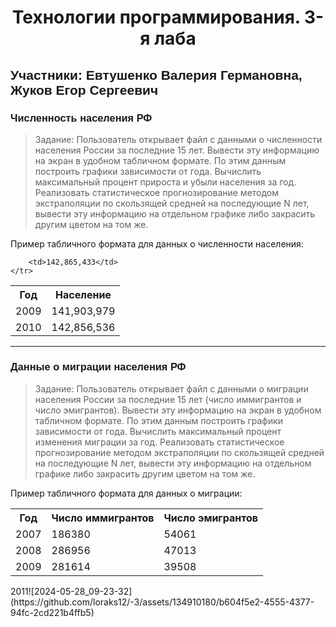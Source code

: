 <h1 align="center">Технологии программирования. 3-я лаба</h1>
<h2 style="font-family: Arial, sans-serif; text-align: left;">Участники: Евтушенко Валерия Германовна, Жуков Егор Сергеевич</h2>

<h3 style="font-family: Arial, sans-serif; text-align: left;">Численность населения РФ</h3>

> Задание: Пользователь открывает файл с данными о численности населения России за последние 15 лет. Вывести эту информацию на экран в удобном табличном формате. По этим данным построить графики зависимости от года. Вычислить максимальный процент прироста и убыли населения за год. Реализовать статистическое прогнозирование методом экстраполяции по скользящей средней на последующие N лет, вывести эту информацию на отдельном графике либо закрасить другим цветом на том же.

Пример табличного формата для данных о численности населения:
<table>
    <tr>
        <th>Год</th>
        <th>Население</th>
    </tr>
    <tr>
        <td>2009</td>
        <td>141,903,979</td>
    </tr>
    <tr>
        <td>2010</td>
        <td>142,856,536</td>
    </tr>
    <tr>
       
        <td>142,865,433</td>
    </tr>
</table>

<hr> <!-- Горизонтальная линия для разделения -->

<h3 style="font-family: Arial, sans-serif; text-align: left;">Данные о миграции населения РФ</h3>

> Задание: Пользователь открывает файл с данными о миграции населения России за последние 15 лет (число иммигрантов и число эмигрантов). Вывести эту информацию на экран в удобном табличном формате. По этим данным построить графики зависимости от года. Вычислить максимальный процент изменения миграции за год. Реализовать статистическое прогнозирование методом экстраполяции по скользящей средней на последующие N лет, вывести эту информацию на отдельном графике либо закрасить другим цветом на том же.

Пример табличного формата для данных о миграции:
<table>
    <tr>
        <th>Год</th>
        <th>Число иммигрантов</th>
        <th>Число эмигрантов</th>
    </tr>
    <tr>
        <td>2007</td>
        <td>186380</td>
        <td>54061</td>
    </tr>
    <tr>
        <td>2008</td>
        <td>286956</td>
        <td>47013</td>
    </tr>
    <tr>
        <td>2009</td>
        <td>281614</td>
        <td>39508</td>
    </tr>
</table>


 <td>2011</td>![2024-05-28_09-23-32](https://github.com/loraks12/-3/assets/134910180/b604f5e2-4555-4377-94fc-2cd221b4ffb5)
